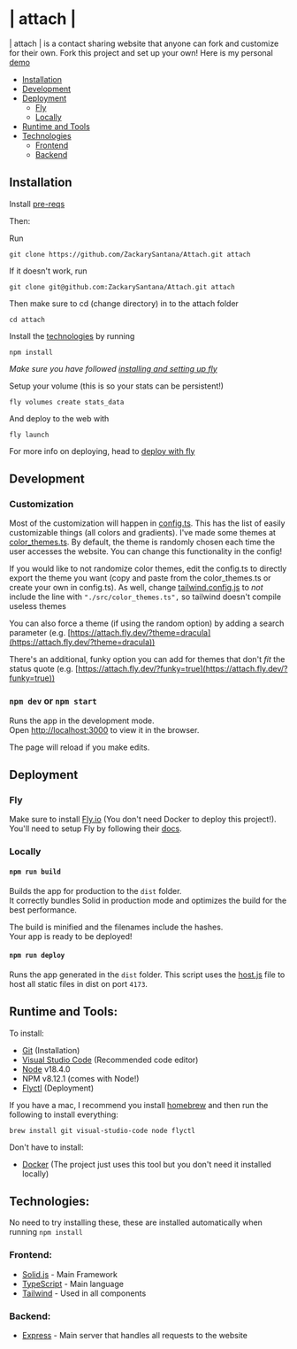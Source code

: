 # | attach |

| attach | is a contact sharing website that anyone can fork and customize for their own. Fork this project and set up your own! Here is my personal [demo](https://attach.fly.dev)

-   [Installation](#installation)
-   [Development](#development)
-   [Deployment](#deployment)
    -   [Fly](#fly)
    -   [Locally](#locally)
-   [Runtime and Tools](#runtime-and-tools)
-   [Technologies](#technologies)
    -   [Frontend](#frontend)
    -   [Backend](#backend)

## Installation

Install [pre-reqs](#runtime-and-tools)

Then:

Run

```
git clone https://github.com/ZackarySantana/Attach.git attach
```

If it doesn't work, run

```
git clone git@github.com:ZackarySantana/Attach.git attach
```

Then make sure to cd (change directory) in to the attach folder

```
cd attach
```

Install the [technologies](#technologies) by running

```
npm install
```

<i>Make sure you have followed [installing and setting up fly](#fly)</i>

Setup your volume (this is so your stats can be persistent!)

```
fly volumes create stats_data
```

And deploy to the web with

```
fly launch
```

For more info on deploying, head to [deploy with fly](#fly)

## Development

### Customization

Most of the customization will happen in [config.ts](./src/config.ts). This has the list of easily customizable things (all colors and gradients). I've made some themes at [color_themes.ts](./src/color_themes.ts). By default, the theme is randomly chosen each time the user accesses the website. You can change this functionality in the config!

If you would like to not randomize color themes, edit the config.ts to directly export the theme you want (copy and paste from the color_themes.ts or create your own in config.ts). As well, change [tailwind.config.js](./tailwind.config.js) to <i>not</i> include the line with `"./src/color_themes.ts",` so tailwind doesn't compile useless themes

You can also force a theme (if using the random option) by adding a search parameter (e.g. [https://attach.fly.dev/?theme=dracula](https://attach.fly.dev/?theme=dracula))

There's an additional, funky option you can add for themes that don't _fit_ the status quote (e.g. [https://attach.fly.dev/?funky=true](https://attach.fly.dev/?funky=true))

### `npm dev` or `npm start`

Runs the app in the development mode.<br>
Open [http://localhost:3000](http://localhost:3000) to view it in the browser.

The page will reload if you make edits.<br>

## Deployment

### Fly

Make sure to install [Fly.io](https://fly.io) (You don't need Docker to deploy this project!). You'll need to setup Fly by following their [docs](https://fly.io/docs/speedrun/).

### Locally

#### `npm run build`

Builds the app for production to the `dist` folder.<br>
It correctly bundles Solid in production mode and optimizes the build for the best performance.

The build is minified and the filenames include the hashes.<br>
Your app is ready to be deployed!

#### `npm run deploy`

Runs the app generated in the `dist` folder. This script uses the [host.js](./host.js) file to host all static files in dist on port `4173`.

## Runtime and Tools:

To install:

-   [Git](https://git-scm.com/) (Installation)
-   [Visual Studio Code](https://code.visualstudio.com/) (Recommended code editor)
-   [Node](https://nodejs.org/en/) v18.4.0
-   NPM v8.12.1 (comes with Node!)
-   [Flyctl](https://fly.io/docs/speedrun/) (Deployment)

If you have a mac, I recommend you install [homebrew](https://brew.sh/) and then run the following to install everything:

```
brew install git visual-studio-code node flyctl
```

Don't have to install:

-   [Docker](https://www.docker.com/) (The project just uses this tool but you don't need it installed locally)

## Technologies:

No need to try installing these, these are installed automatically when running `npm install`

### Frontend:

-   [Solid.js](https://solidjs.com) - Main Framework
-   [TypeScript](https://www.typescriptlang.org/docs/) - Main language
-   [Tailwind](https://tailwindcss.com/) - Used in all components

### Backend:

-   [Express](https://expressjs.com/) - Main server that handles all requests to the website
